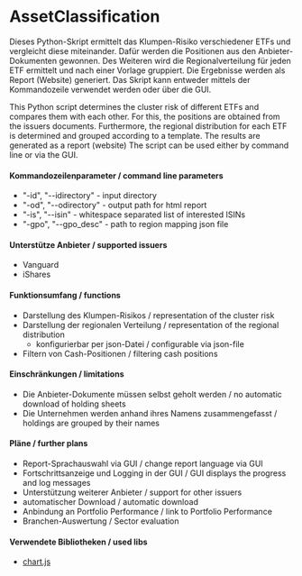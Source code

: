 # AssetClassification

Dieses Python-Skript ermittelt das Klumpen-Risiko verschiedener ETFs und vergleicht diese miteinander.
Dafür werden die Positionen aus den Anbieter-Dokumenten gewonnen.
Des Weiteren wird die Regionalverteilung für jeden ETF ermittelt und nach einer Vorlage gruppiert.
Die Ergebnisse werden als Report (Website) generiert. Das Skript kann entweder mittels der Kommandozeile verwendet
werden oder über die GUI.

This Python script determines the cluster risk of different ETFs and compares them with each other.
For this, the positions are obtained from the issuers documents.
Furthermore, the regional distribution for each ETF is determined and grouped according to a template.
The results are generated as a report (website)
The script can be used either by command line or via the GUI.

#### Kommandozeilenparameter / command line parameters

* "-id", "--idirectory" - input directory
* "-od", "--odirectory" - output path for html report
* "-is", "--isin" - whitespace separated list of interested ISINs
* "-gpo", "--gpo_desc" - path to region mapping json file

#### Unterstütze Anbieter / supported issuers

* Vanguard
* iShares

#### Funktionsumfang / functions

* Darstellung des Klumpen-Risikos / representation of the cluster risk
* Darstellung der regionalen Verteilung / representation of the regional distribution
    * konfigurierbar per json-Datei / configurable via json-file
* Filtern von Cash-Positionen / filtering cash positions

#### Einschränkungen / limitations

* Die Anbieter-Dokumente müssen selbst geholt werden / no automatic download of holding sheets
* Die Unternehmen werden anhand ihres Namens zusammengefasst / holdings are grouped by their names

#### Pläne / further plans

* Report-Sprachauswahl via GUI / change report language via GUI
* Fortschrittsanzeige und Logging in der GUI / GUI displays the progress and log messages
* Unterstützung weiterer Anbieter / support for other issuers
* automatischer Download / automatic download
* Anbindung an Portfolio Performance / link to Portfolio Performance
* Branchen-Auswertung / Sector evaluation

#### Verwendete Bibliotheken / used libs

* [chart.js](https://www.chartjs.org/)